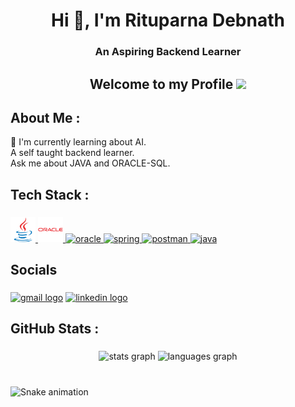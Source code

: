 <h1 align="center">Hi 👋, I'm Rituparna Debnath</h1>
<h3 align="center">An Aspiring Backend Learner</h3>
<h2 align="center">Welcome to my Profile
    <img src="https://media.giphy.com/media/hvRJCLFzcasrR4ia7z/giphy.gif" width="20">
</h2>

<h2 align="left">About Me :</h2>
🔭 I'm currently learning about AI.<br> A self taught backend learner.<br> Ask me about JAVA and ORACLE-SQL.

###

<h2 align="left">Tech Stack :</h2>

###

<div align="left">
  <a href="https://www.java.com" target="_blank" rel="noreferrer"> <img src="https://raw.githubusercontent.com/devicons/devicon/master/icons/java/java-original.svg" alt="java" width="40" height="40"/> </a>
<a href="https://www.oracle.com/" target="_blank" rel="noreferrer"> <img src="https://raw.githubusercontent.com/devicons/devicon/master/icons/oracle/oracle-original.svg" alt="oracle" width="40" height="40"/> </a> 
    <a href="https://www.python.org/" target="_blank" rel="noreferrer"> <img src="https://cdn.jsdelivr.net/gh/devicons/devicon/icons/python/python-original.svg" alt="oracle" width="40" height="40"/> </a> 
    <a href="https://spring.io/" target="_blank" rel="noreferrer"> <img src="https://www.vectorlogo.zone/logos/springio/springio-icon.svg" alt="spring" width="40" height="40"/> </a>
    <a href="https://postman.com" target="_blank" rel="noreferrer"> <img src="https://www.vectorlogo.zone/logos/getpostman/getpostman-icon.svg" alt="postman" width="40" height="40"/> </a>
     <a href="https://tomcat.apache.org/" target="_blank" rel="noreferrer"> <img src="https://cdn.jsdelivr.net/gh/devicons/devicon/icons/tomcat/tomcat-original.svg" alt="java" width="40" height="40"/> </a>
</div>

###

<h2 align="left">Socials</h2>

###

<div align="left">
    
  <a href="mailto:ritu474k@gmail.com" target="blank"><img src="https://img.shields.io/static/v1?message=Gmail&logo=gmail&label=&color=D14836&logoColor=white&labelColor=&style=for-the-badge" height="35" alt="gmail logo"  /></a>
  <a href="https://www.linkedin.com/in/rituparna-debnath-862a31246/" target="blank"><img src="https://img.shields.io/static/v1?message=LinkedIn&logo=linkedin&label=&color=0077B5&logoColor=white&labelColor=&style=for-the-badge" height="35" alt="linkedin logo"  /></a>
</div>

###

<h2 align="left">GitHub Stats :</h2>

###

<div align="center">
  <img src="https://github-readme-stats.vercel.app/api?username=ritu474&hide_title=false&hide_rank=false&show_icons=true&include_all_commits=true&count_private=true&disable_animations=false&theme=dracula&locale=en&hide_border=false" height="150" alt="stats graph"  />
  <img src="https://github-readme-stats.vercel.app/api/top-langs?username=ritu474&locale=en&hide_title=false&layout=compact&card_width=320&langs_count=5&theme=dracula&hide_border=false" height="150" alt="languages graph"  />
</div>

###

<br clear="both">

<img src="https://raw.githubusercontent.com/ritu474/ritu474/output/snake.svg" alt="Snake animation" />

###

